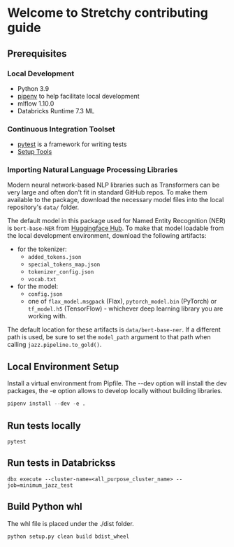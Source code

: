 # Welcome to Stretchy contributing guide

## Prerequisites

### Local Development

* Python 3.9
* [pipenv](https://pipenv.pypa.io/en/latest/) to help facilitate local development
* mlflow 1.10.0
* Databricks Runtime 7.3 ML

### Continuous Integration Toolset

* [pytest](https://docs.pytest.org/) is a framework for writing tests
* [Setup Tools](https://setuptools.pypa.io/en/latest)

### Importing Natural Language Processing Libraries

Modern neural network-based NLP libraries such as Transformers can be very large and often don't fit in standard GitHub repos. To make them available to the package, download the necessary model files into the local repository's `data/` folder.

The default model in this package used for Named Entity Recognition (NER) is `bert-base-NER` from [Huggingface Hub](https://huggingface.co/dslim/bert-base-NER/tree/main). To make that model loadable from the local development environment, download the following artifacts:

* for the tokenizer:
  * `added_tokens.json`
  * `special_tokens_map.json`
  * `tokenizer_config.json`
  * `vocab.txt`
* for the model:
  * `config.json`
  * one of `flax_model.msgpack` (Flax), `pytorch_model.bin` (PyTorch) or `tf_model.h5` (TensorFlow) - whichever deep learning library you are working with.

The default location for these artifacts is `data/bert-base-ner`. If a different path is used, be sure to set the `model_path` argument to that path when calling `jazz.pipeline.to_gold()`.

## Local Environment Setup

Install a virtual environment from Pipfile.  The --dev option will install the dev packages, the -e option allows to develop locally without building libraries.

```python
pipenv install --dev -e .
```

## Run tests locally

```
pytest
```

## Run tests in Databrickss

```
dbx execute --cluster-name=<all_purpose_cluster_name> --job=minimum_jazz_test
```

## Build Python whl

The whl file is placed under the ./dist folder.

```python
python setup.py clean build bdist_wheel
```
